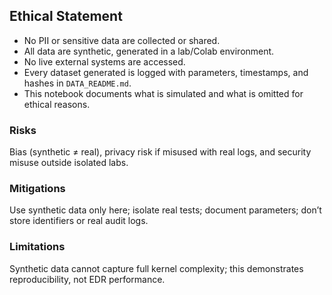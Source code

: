 ## Ethical Statement
- No PII or sensitive data are collected or shared.
- All data are synthetic, generated in a lab/Colab environment.
- No live external systems are accessed.
- Every dataset generated is logged with parameters, timestamps, and hashes in `DATA_README.md`.
- This notebook documents what is simulated and what is omitted for ethical reasons.

### Risks
Bias (synthetic ≠ real), privacy risk if misused with real logs, and security misuse outside isolated labs.

### Mitigations
Use synthetic data only here; isolate real tests; document parameters; don’t store identifiers or real audit logs.

### Limitations
Synthetic data cannot capture full kernel complexity; this demonstrates reproducibility, not EDR performance.
